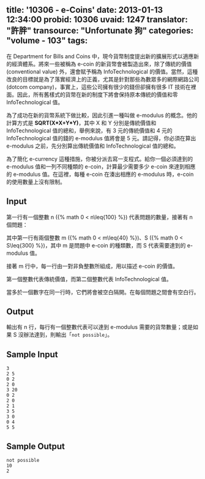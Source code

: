title: '10306 - e-Coins'
date: 2013-01-13 12:34:00
probid: 10306
uvaid: 1247
translator: "許胖"
transource: "Unfortunate 狗"
categories: "volume - 103"
tags:
---

在 Department for Bills and Coins 中，現今貨幣制度提出新的擴展形式以適應新的經濟體系。將來一些被稱為 e-coin 的新貨幣會被製造出來，除了傳統的價值 (conventional value) 外，還會賦予稱為 InfoTechnological 的價值。當然，這種改良的目標就是為了落實經濟上的正義，尤其是針對那些為數眾多的網際網路公司 (dotcom company)，事實上，這些公司擁有很少的錢但卻擁有很多 IT 技術在裡面。因此，所有舊樣式的貨幣在新的制度下將會保持原本傳統的價值和零 InfoTechnological 值。

為了成功在新的貨幣系統下做比較，因此引進一種叫做 e-modulus 的概念。他的計算方式是 **SQRT(X\*X+Y\*Y)**，其中 X 和 Y 分別是傳統價值和 InfoTechnological 值的總和，舉例來說，有 3 元的傳統價值和 4 元的 InfoTechnological 值的錢的 e-modulus 值將會是 5 元。請記得，你必須在算出 e-modulus 之前，先分別算出傳統價值和 InfoTechnological 值的總和。

為了簡化 e-currency 這種措施，你被分派去寫一支程式。給你一個必須達到的 e-modulus 值和一列不同種類的 e-coin，計算最少需要多少 e-coin 來達到相應的 e-modulus 值。在這裡，每種 e-coin 在湊出相應的 e-modulus 時，e-coin 的使用數量上沒有限制。

## Input ##

第一行有一個整數 n ({% math 0 < n\leq{100} %}) 代表問題的數量，接著有 n 個問題：

其中第一行有兩個整數 m ({% math 0 < m\leq{40} %})、S ({% math 0 < S\leq{300} %})，其中 m 是問題中 e-coin 的種類數，而 S 代表需要達到的 e-modulus 值。

接著 m 行中，每一行由一對非負整數所組成，用以描述 e-coin 的價值。

第一個整數代表傳統價值，而第二個整數代表 InfoTechnological 值。

當多於一個數字在同一行時，它們將會被空白隔開。在每個問題之間會有空白行。

## Output ##

輸出有 n 行，每行有一個整數代表可以達到 e-modulus 需要的貨幣數量；或是如果 S 沒辦法達到，則輸出「`not possible`」。

## Sample Input ##

	3
	2 5
	0 2
	2 0
	3 20
	0 2
	2 0
	2 1
	3 5
	3 0
	0 4
	5 5

## Sample Output ##

	not possible
	10
	2